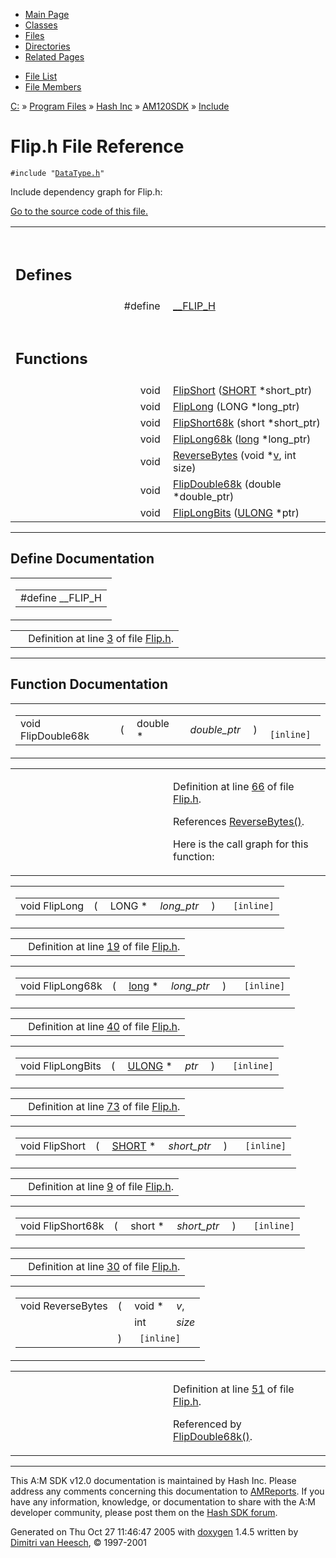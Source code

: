 <div class="tabs">

- [Main Page](index.md)
- [Classes](annotated.md)
- <span id="current">[Files](files.md)</span>
- [Directories](dirs.md)
- [Related Pages](pages.md)

</div>

<div class="tabs">

- [File List](files.md)
- [File Members](globals.md)

</div>

<div class="nav">

<a href="dir_C_3A_2F.md" class="el">C:</a> » <a href="dir_C_3A_2FProgram_20Files_2F.md" class="el">Program Files</a> » <a href="dir_C_3A_2FProgram_20Files_2FHash_20Inc_2F.md" class="el">Hash Inc</a> » <a href="dir_C_3A_2FProgram_20Files_2FHash_20Inc_2FAM120SDK_2F.md" class="el">AM120SDK</a> » <a href="dir_C_3A_2FProgram_20Files_2FHash_20Inc_2FAM120SDK_2FInclude_2F.md" class="el">Include</a>

</div>

# Flip.h File Reference

`#include "`<a href="DataType_8h-source.md" class="el"><code>DataType.h</code></a>`"`  

Include dependency graph for Flip.h:

<span class="image placeholder" original-image-src="Flip_8h__incl.gif" original-image-title="" border="0" usemap="#C:/Program Files/Hash Inc/AM120SDK/Include/Flip.h_map"></span>

[Go to the source code of this file.](Flip_8h-source.md)

<table data-border="0" data-cellpadding="0" data-cellspacing="0">
<colgroup>
<col style="width: 50%" />
<col style="width: 50%" />
</colgroup>
<tbody>
<tr>
<td></td>
<td></td>
</tr>
<tr>
<td colspan="2"><br />
&#10;<h2 id="defines">Defines</h2></td>
</tr>
<tr>
<td class="memItemLeft" style="text-align: right;" data-nowrap="" data-valign="top">#define </td>
<td class="memItemRight" data-valign="bottom"><a href="Flip_8h.md#4df1e2e6c815ffa45250dfcee14c3b20" class="el">__FLIP_H</a></td>
</tr>
<tr>
<td colspan="2"><br />
&#10;<h2 id="functions">Functions</h2></td>
</tr>
<tr>
<td class="memItemLeft" style="text-align: right;" data-nowrap="" data-valign="top">void </td>
<td class="memItemRight" data-valign="bottom"><a href="Flip_8h.md#59c9d6ae80d66f8e67316116e49d3cf8" class="el">FlipShort</a> (<a href="DataType_8h.md#a35c2b02966b1563e5bf7b81b8b0cf77" class="el">SHORT</a> *short_ptr)</td>
</tr>
<tr>
<td class="memItemLeft" style="text-align: right;" data-nowrap="" data-valign="top">void </td>
<td class="memItemRight" data-valign="bottom"><a href="Flip_8h.md#eae9e325f1597866206af30b22317ba4" class="el">FlipLong</a> (LONG *long_ptr)</td>
</tr>
<tr>
<td class="memItemLeft" style="text-align: right;" data-nowrap="" data-valign="top">void </td>
<td class="memItemRight" data-valign="bottom"><a href="Flip_8h.md#a30815e836eff11765f46dbef534267f" class="el">FlipShort68k</a> (short *short_ptr)</td>
</tr>
<tr>
<td class="memItemLeft" style="text-align: right;" data-nowrap="" data-valign="top">void </td>
<td class="memItemRight" data-valign="bottom"><a href="Flip_8h.md#9c1fa2655435724c979ede798c10752a" class="el">FlipLong68k</a> (<a href="Rave_8h.md#f03dc93db7c58a69ed5c83e1fa49cf0e" class="el">long</a> *long_ptr)</td>
</tr>
<tr>
<td class="memItemLeft" style="text-align: right;" data-nowrap="" data-valign="top">void </td>
<td class="memItemRight" data-valign="bottom"><a href="Flip_8h.md#99c0b0628e387234f5a8b4ee28f92583" class="el">ReverseBytes</a> (void *<a href="structTQAVGouraud.md" class="el">v</a>, int size)</td>
</tr>
<tr>
<td class="memItemLeft" style="text-align: right;" data-nowrap="" data-valign="top">void </td>
<td class="memItemRight" data-valign="bottom"><a href="Flip_8h.md#00ffe5b25e4dfecab95e407d8d46f779" class="el">FlipDouble68k</a> (double *double_ptr)</td>
</tr>
<tr>
<td class="memItemLeft" style="text-align: right;" data-nowrap="" data-valign="top">void </td>
<td class="memItemRight" data-valign="bottom"><a href="Flip_8h.md#a339a541fa36bdfe88079c124d4c98a4" class="el">FlipLongBits</a> (<a href="DataType_8h.md#0edad1cd854da1f522d2a35119917e84" class="el">ULONG</a> *ptr)</td>
</tr>
</tbody>
</table>

------------------------------------------------------------------------

## Define Documentation

<span id="4df1e2e6c815ffa45250dfcee14c3b20" class="anchor"></span>

<table class="mdTable" data-cellpadding="2" data-cellspacing="0">
<colgroup>
<col style="width: 100%" />
</colgroup>
<tbody>
<tr>
<td class="mdRow"><table data-cellpadding="0" data-cellspacing="0" data-border="0">
<tbody>
<tr>
<td class="md" data-nowrap="" data-valign="top">#define __FLIP_H</td>
</tr>
</tbody>
</table></td>
</tr>
</tbody>
</table>

|  |  |
|----|----|
|   | Definition at line <a href="Flip_8h-source.md#l00003" class="el">3</a> of file <a href="Flip_8h-source.md" class="el">Flip.h</a>. |

------------------------------------------------------------------------

## Function Documentation

<span id="00ffe5b25e4dfecab95e407d8d46f779" class="anchor"></span>

<table class="mdTable" data-cellpadding="2" data-cellspacing="0">
<colgroup>
<col style="width: 100%" />
</colgroup>
<tbody>
<tr>
<td class="mdRow"><table data-cellpadding="0" data-cellspacing="0" data-border="0">
<tbody>
<tr>
<td class="md" data-nowrap="" data-valign="top">void FlipDouble68k</td>
<td class="md" data-valign="top">( </td>
<td class="md" data-nowrap="" data-valign="top">double * </td>
<td class="mdname1" data-valign="top" data-nowrap=""><em>double_ptr</em></td>
<td class="md" data-valign="top"> ) </td>
<td class="md" data-nowrap=""><code> [inline]</code></td>
</tr>
</tbody>
</table></td>
</tr>
</tbody>
</table>

<table data-cellspacing="5" data-cellpadding="0" data-border="0">
<colgroup>
<col style="width: 50%" />
<col style="width: 50%" />
</colgroup>
<tbody>
<tr>
<td> </td>
<td><p>Definition at line <a href="Flip_8h-source.md#l00066" class="el">66</a> of file <a href="Flip_8h-source.md" class="el">Flip.h</a>.</p>
<p>References <a href="Flip_8h-source.md#l00051" class="el">ReverseBytes()</a>.</p>
<p>Here is the call graph for this function:</p>
<span class="image placeholder" data-original-image-src="Flip_8h_00ffe5b25e4dfecab95e407d8d46f779_cgraph.gif" data-original-image-title="" data-border="0" usemap="#Flip_8h_00ffe5b25e4dfecab95e407d8d46f779_cgraph_map"></span></td>
</tr>
</tbody>
</table>

<span id="eae9e325f1597866206af30b22317ba4" class="anchor"></span>

<table class="mdTable" data-cellpadding="2" data-cellspacing="0">
<colgroup>
<col style="width: 100%" />
</colgroup>
<tbody>
<tr>
<td class="mdRow"><table data-cellpadding="0" data-cellspacing="0" data-border="0">
<tbody>
<tr>
<td class="md" data-nowrap="" data-valign="top">void FlipLong</td>
<td class="md" data-valign="top">( </td>
<td class="md" data-nowrap="" data-valign="top">LONG * </td>
<td class="mdname1" data-valign="top" data-nowrap=""><em>long_ptr</em></td>
<td class="md" data-valign="top"> ) </td>
<td class="md" data-nowrap=""><code> [inline]</code></td>
</tr>
</tbody>
</table></td>
</tr>
</tbody>
</table>

|  |  |
|----|----|
|   | Definition at line <a href="Flip_8h-source.md#l00019" class="el">19</a> of file <a href="Flip_8h-source.md" class="el">Flip.h</a>. |

<span id="9c1fa2655435724c979ede798c10752a" class="anchor"></span>

<table class="mdTable" data-cellpadding="2" data-cellspacing="0">
<colgroup>
<col style="width: 100%" />
</colgroup>
<tbody>
<tr>
<td class="mdRow"><table data-cellpadding="0" data-cellspacing="0" data-border="0">
<tbody>
<tr>
<td class="md" data-nowrap="" data-valign="top">void FlipLong68k</td>
<td class="md" data-valign="top">( </td>
<td class="md" data-nowrap="" data-valign="top"><a href="Rave_8h.md#f03dc93db7c58a69ed5c83e1fa49cf0e" class="el">long</a> * </td>
<td class="mdname1" data-valign="top" data-nowrap=""><em>long_ptr</em></td>
<td class="md" data-valign="top"> ) </td>
<td class="md" data-nowrap=""><code> [inline]</code></td>
</tr>
</tbody>
</table></td>
</tr>
</tbody>
</table>

|  |  |
|----|----|
|   | Definition at line <a href="Flip_8h-source.md#l00040" class="el">40</a> of file <a href="Flip_8h-source.md" class="el">Flip.h</a>. |

<span id="a339a541fa36bdfe88079c124d4c98a4" class="anchor"></span>

<table class="mdTable" data-cellpadding="2" data-cellspacing="0">
<colgroup>
<col style="width: 100%" />
</colgroup>
<tbody>
<tr>
<td class="mdRow"><table data-cellpadding="0" data-cellspacing="0" data-border="0">
<tbody>
<tr>
<td class="md" data-nowrap="" data-valign="top">void FlipLongBits</td>
<td class="md" data-valign="top">( </td>
<td class="md" data-nowrap="" data-valign="top"><a href="DataType_8h.md#0edad1cd854da1f522d2a35119917e84" class="el">ULONG</a> * </td>
<td class="mdname1" data-valign="top" data-nowrap=""><em>ptr</em></td>
<td class="md" data-valign="top"> ) </td>
<td class="md" data-nowrap=""><code> [inline]</code></td>
</tr>
</tbody>
</table></td>
</tr>
</tbody>
</table>

|  |  |
|----|----|
|   | Definition at line <a href="Flip_8h-source.md#l00073" class="el">73</a> of file <a href="Flip_8h-source.md" class="el">Flip.h</a>. |

<span id="59c9d6ae80d66f8e67316116e49d3cf8" class="anchor"></span>

<table class="mdTable" data-cellpadding="2" data-cellspacing="0">
<colgroup>
<col style="width: 100%" />
</colgroup>
<tbody>
<tr>
<td class="mdRow"><table data-cellpadding="0" data-cellspacing="0" data-border="0">
<tbody>
<tr>
<td class="md" data-nowrap="" data-valign="top">void FlipShort</td>
<td class="md" data-valign="top">( </td>
<td class="md" data-nowrap="" data-valign="top"><a href="DataType_8h.md#a35c2b02966b1563e5bf7b81b8b0cf77" class="el">SHORT</a> * </td>
<td class="mdname1" data-valign="top" data-nowrap=""><em>short_ptr</em></td>
<td class="md" data-valign="top"> ) </td>
<td class="md" data-nowrap=""><code> [inline]</code></td>
</tr>
</tbody>
</table></td>
</tr>
</tbody>
</table>

|  |  |
|----|----|
|   | Definition at line <a href="Flip_8h-source.md#l00009" class="el">9</a> of file <a href="Flip_8h-source.md" class="el">Flip.h</a>. |

<span id="a30815e836eff11765f46dbef534267f" class="anchor"></span>

<table class="mdTable" data-cellpadding="2" data-cellspacing="0">
<colgroup>
<col style="width: 100%" />
</colgroup>
<tbody>
<tr>
<td class="mdRow"><table data-cellpadding="0" data-cellspacing="0" data-border="0">
<tbody>
<tr>
<td class="md" data-nowrap="" data-valign="top">void FlipShort68k</td>
<td class="md" data-valign="top">( </td>
<td class="md" data-nowrap="" data-valign="top">short * </td>
<td class="mdname1" data-valign="top" data-nowrap=""><em>short_ptr</em></td>
<td class="md" data-valign="top"> ) </td>
<td class="md" data-nowrap=""><code> [inline]</code></td>
</tr>
</tbody>
</table></td>
</tr>
</tbody>
</table>

|  |  |
|----|----|
|   | Definition at line <a href="Flip_8h-source.md#l00030" class="el">30</a> of file <a href="Flip_8h-source.md" class="el">Flip.h</a>. |

<span id="99c0b0628e387234f5a8b4ee28f92583" class="anchor"></span>

<table class="mdTable" data-cellpadding="2" data-cellspacing="0">
<colgroup>
<col style="width: 100%" />
</colgroup>
<tbody>
<tr>
<td class="mdRow"><table data-cellpadding="0" data-cellspacing="0" data-border="0">
<tbody>
<tr>
<td class="md" data-nowrap="" data-valign="top">void ReverseBytes</td>
<td class="md" data-valign="top">( </td>
<td class="md" data-nowrap="" data-valign="top">void * </td>
<td class="mdname" data-nowrap=""><em>v</em>,</td>
</tr>
<tr>
<td class="md" style="text-align: right;" data-nowrap=""></td>
<td class="md"></td>
<td class="md" data-nowrap="">int </td>
<td class="mdname" data-nowrap=""><em>size</em></td>
</tr>
<tr>
<td class="md"></td>
<td class="md">) </td>
<td colspan="2" class="md"><code> [inline]</code></td>
</tr>
</tbody>
</table></td>
</tr>
</tbody>
</table>

<table data-cellspacing="5" data-cellpadding="0" data-border="0">
<colgroup>
<col style="width: 50%" />
<col style="width: 50%" />
</colgroup>
<tbody>
<tr>
<td> </td>
<td><p>Definition at line <a href="Flip_8h-source.md#l00051" class="el">51</a> of file <a href="Flip_8h-source.md" class="el">Flip.h</a>.</p>
<p>Referenced by <a href="Flip_8h-source.md#l00066" class="el">FlipDouble68k()</a>.</p></td>
</tr>
</tbody>
</table>

------------------------------------------------------------------------

<span class="small">This A:M SDK v12.0 documentation is maintained by Hash Inc. Please address any comments concerning this documentation to [AMReports](http://www.hash.com/reports). If you have any information, knowledge, or documentation to share with the A:M developer community, please post them on the [Hash SDK forum](http://www.hash.com/forums/index.php?showforum=11).</span>

Generated on Thu Oct 27 11:46:47 2005 with [<span class="image placeholder" original-image-src="doxygen.png" original-image-title="" height="45" width="100" align="middle" border="0">doxygen</span>](http://www.doxygen.org/index.html) 1.4.5 written by [Dimitri van Heesch](mailto:dimitri@stack.nl), © 1997-2001
